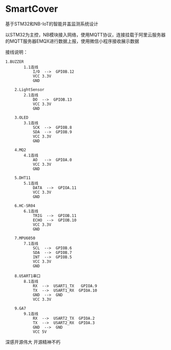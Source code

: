 
# SmartCover

  基于STM32和NB-IoT的智能井盖监测系统设计

  以STM32为主控，NB模块接入网络，使用MQTT协议，连接挂载于阿里云服务器的MQTT服务器EMQX进行数据上报，使用微信小程序接收展示数据

接线说明：

	1.BUZZER
			1.1连线
				I/O  -->  GPIOB.12
				VCC 3.3V
				GND 
		
		2.LightSensor
			2.1连线
				DO  -->  GPIOB.13
				VCC 3.3V
				GND 
		
		3.OLED
			3.1连线
				SCK  -->  GPIOB.8
				SDA  -->  GPIOB.9
				VCC 3.3V
				GND
		
		4.MQ2
			4.1连线
				AO   -->  GPIOA.0
				VCC 3.3V
				GND 
	
		5.DHT11
			5.1连线
				DATA  -->  GPIOA.11
				VCC 3.3V
				GND

		6.HC-SR04
			6.1连线
				TRIG  -->  GPIOB.11
				ECHO  -->  GPIOB.10
				VCC 3.3V
				GND

		7.MPU6050
			7.1连线
				SCL  -->  GPIOB.6
				SDA  -->  GPIOB.7
				INT  -->  GPIOB.5
				VCC 3.3V
				GND
	
		8.USART1串口
			8.1连线		
				RX  -->  USART1_TX   GPIOA.9
				TX  -->  USART1_RX	GPIOA.10
				GND  -->  GND
				VCC 3.3V

    	9.GA7
			9.1连线
				RX  -->  USART2_TX  GPIOA.2
				TX  -->  USART2_RX	GPIOA.3
				GND  -->  GND 
				VCC 5V
    
深感开源伟大 开源精神不朽
